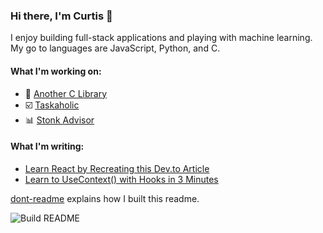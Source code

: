 ### Hi there, I'm Curtis 👋

I enjoy building full-stack applications and playing with machine learning. My go to languages are JavaScript, Python, and C.

#### What I'm working on:
- 📗 [Another C Library](https://anotherlibrary.com)
- ☑️ [Taskaholic](https://taskaholic.com)
- 📊 [Stonk Advisor](https://stonkadvisor.com)

#### What I'm writing:

 - [Learn React by Recreating this Dev.to Article](https://dev.to/curtiscodes/learn-react-by-recreating-this-dev-to-article-1pfm)
 - [Learn to UseContext() with Hooks in 3 Minutes](https://dev.to/curtiscodes/learn-to-usecontext-with-hooks-in-3-minutes-4c4g)
 
[dont-readme](https://github.com/danielcurtis/dont-readme) explains how I built this readme.

![Build README](https://github.com/danielcurtis/danielcurtis/workflows/Build%20README/badge.svg)
